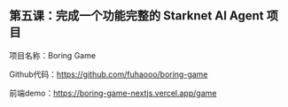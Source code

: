 ## 第五课：完成一个功能完整的 Starknet AI Agent 项目

项目名称：Boring Game

Github代码：https://github.com/fuhaooo/boring-game

前端demo：https://boring-game-nextjs.vercel.app/game





